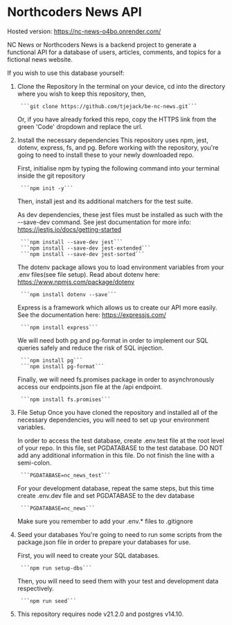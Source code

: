 # Northcoders News API

Hosted version: https://nc-news-o4bo.onrender.com/

NC News or Northcoders News is a backend project to generate a functional API for a database of users, articles, comments, and topics for a fictional news website.

If you wish to use this database yourself:

1. Clone the Repository
    In the terminal on your device, cd into the directory where you wish to keep this repository, then,

        ```git clone https://github.com/tjejack/be-nc-news.git```

    Or, if you have already forked this repo, copy the HTTPS link from the green 'Code' dropdown and replace the url.

2. Install the necessary dependencies
    This repository uses npm, jest, dotenv, express, fs, and pg.
    Before working with the repository, you're going to need to install these to your newly downloaded repo.

    First, initialise npm by typing the following command into your terminal inside the git repository 

        ```npm init -y```

    Then, install jest and its additional matchers for the test suite. 

    As dev dependencies, these jest files must be installed as such with the --save-dev command. See jest documentation  for more info: https://jestjs.io/docs/getting-started

        ```npm install --save-dev jest```
        ```npm install --save-dev jest-extended```
        ```npm install --save-dev jest-sorted```

    The dotenv package allows you to load environment variables from your .env files(see file setup). Read about dotenv here: https://www.npmjs.com/package/dotenv 

        ```npm install dotenv --save```

    Express is a framework which allows us to create our API more easily. See the documentation here: https://expressjs.com/

        ```npm install express```

    We will need both pg and pg-format in order to implement our SQL queries safely and reduce the risk of SQL injection.

        ```npm install pg```
        ```npm install pg-format```

    Finally, we will need fs.promises package in order to asynchronously access our endpoints.json file at the /api endpoint.

        ```npm install fs.promises```

3. File Setup
    Once you have cloned the repository and installed all of the necessary dependencies, you will need to set up your environment variables.

    In order to access the test database, create .env.test file at the root level of your repo. In this file, set PGDATABASE to the test database. DO NOT add any additional information in this file. Do not finish the line with a semi-colon.

        ```PGDATABASE=nc_news_test```

    For your development database, repeat the same steps, but this time create .env.dev file and set PGDATABASE to the dev database

        ```PGDATABASE=nc_news```


    Make sure you remember to add your .env.* files to .gitignore

4. Seed your databases
    You're going to need to run some scripts from the package.json file in order to prepare your databases for use.

    First, you will need to create your SQL databases. 

        ```npm run setup-dbs```

    Then, you will need to seed them with your test and development data respectively.

        ```npm run seed```

5. This repository requires node v21.2.0 and postgres v14.10.